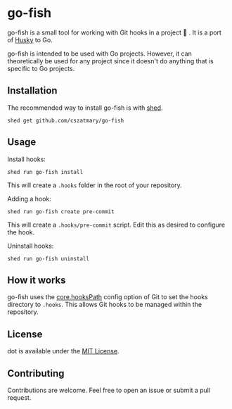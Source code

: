 # go-fish

go-fish is a small tool for working with Git hooks in a project 🎣 . It is a port of [Husky](https://github.com/typicode/husky) to Go.

go-fish is intended to be used with Go projects. However, it can theoretically be used for any project since it doesn't do anything that is specific to Go projects.

## Installation

The recommended way to install go-fish is with [shed](https://github.com/cszatmary/shed).

```
shed get github.com/cszatmary/go-fish
```

## Usage

Install hooks:

```
shed run go-fish install
```

This will create a `.hooks` folder in the root of your repository.

Adding a hook:

```
shed run go-fish create pre-commit
```

This will create a `.hooks/pre-commit` script. Edit this as desired to configure the hook.

Uninstall hooks:

```
shed run go-fish uninstall
```

## How it works

go-fish uses the [core.hooksPath](https://git-scm.com/docs/git-config#Documentation/git-config.txt-corehooksPath) config option of Git to set the hooks directory to `.hooks`.
This allows Git hooks to be managed within the repository.

## License

dot is available under the [MIT License](LICENSE).

## Contributing

Contributions are welcome. Feel free to open an issue or submit a pull request.
